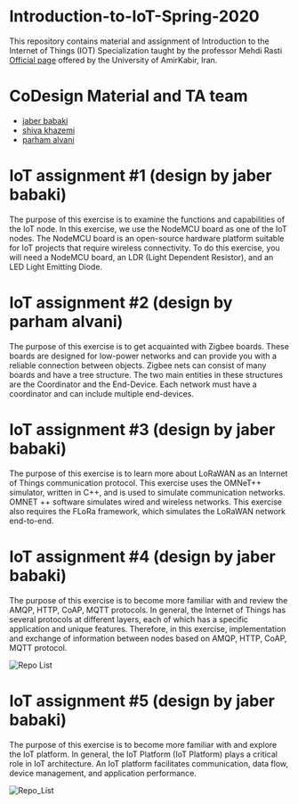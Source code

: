 # Introduction-to-IoT-Spring-2020
This repository contains material and  assignment of  Introduction to the Internet of Things (IOT) Specialization taught by the professor Mehdi Rasti [Official page](https://aut.ac.ir/cv/2423/Mehdi-Rasti?slc_lang=en&&cv=2423&mod=scv) offered by the University of AmirKabir, Iran.

# CoDesign Material and TA team
* [jaber babaki](https://github.com/JaberBabaki)
* [shiva khazemi](https://github.com/Shiva-KT)
* [parham alvani](https://github.com/1995parham)

# IoT assignment #1 (design by jaber babaki)
The purpose of this exercise is to examine the functions and capabilities of the IoT node. In this exercise, we use the NodeMCU board as one of the IoT nodes. The NodeMCU board is an open-source hardware platform suitable for IoT projects that require wireless connectivity.
To do this exercise, you will need a NodeMCU board, an LDR (Light Dependent Resistor), and an LED Light Emitting Diode.

# IoT assignment #2 (design by parham alvani)
The purpose of this exercise is to get acquainted with Zigbee boards. These boards are designed for low-power networks and can provide you with a reliable connection between objects. Zigbee nets can consist of many boards and have a tree structure. The two main entities in these structures are the Coordinator and the End-Device. Each network must have a coordinator and can include multiple end-devices.

# IoT assignment #3 (design by jaber babaki)
The purpose of this exercise is to learn more about LoRaWAN as an Internet of Things communication protocol. This exercise uses the OMNeT++ simulator, written in C++, and is used to simulate communication networks. OMNET ++ software simulates wired and wireless networks. This exercise also requires the FLoRa framework, which simulates the LoRaWAN network end-to-end.

# IoT assignment #4 (design by jaber babaki)
The purpose of this exercise is to become more familiar with and review the AMQP, HTTP, CoAP, MQTT protocols. In general, the Internet of Things has several protocols at different layers, each of which has a specific application and unique features. Therefore, in this exercise, implementation and exchange of information between nodes based on AMQP, HTTP, CoAP, MQTT protocol.


![Repo List](https://github.com/JaberBabaki/Introduction-to-IoT-Spring-2020/blob/master/Assignment-04/2021-03-01_234113.jpg)

# IoT assignment #5 (design by jaber babaki)
The purpose of this exercise is to become more familiar with and explore the IoT platform. In general, the IoT Platform (IoT Platform) plays a critical role in IoT architecture. An IoT platform facilitates communication, data flow, device management, and application performance.

![Repo_List](https://github.com/JaberBabaki/Introduction-to-IoT-Spring-2020/blob/master/Assignment-05/2021-03-02_121945.jpg)
